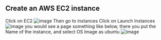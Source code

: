 ## Create an AWS EC2 instance

Click on EC2
![image](https://github.com/user-attachments/assets/1cb89816-9b3d-47d6-8b8b-5364878536cb)
Then go to instances
Click on Launch Instances
![image](https://github.com/user-attachments/assets/e158c0b9-2a63-46fe-984b-bd75037cc283)
you would see a page something like below, there you put the Name of the instance, and select OS Image as ubuntu
![image](https://github.com/user-attachments/assets/1febb60a-720a-437d-84c8-40201747c346)

